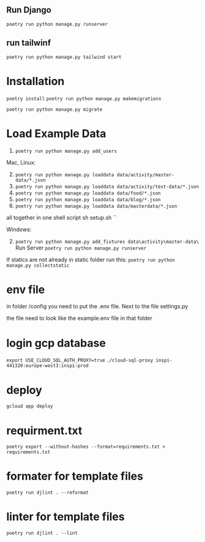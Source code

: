 ## Run Django
```poetry run python manage.py runserver```

## run tailwinf
```poetry run python manage.py tailwind start```



# Installation 

`poetry install`
`poetry run python manage.py makemigrations`

`poetry run python manage.py migrate`

# Load Example Data

1) `poetry run python manage.py add_users`

Mac, Linux:

2) `poetry run python manage.py loaddata data/activity/master-data/*.json`
2) `poetry run python manage.py loaddata data/activity/test-data/*.json`
3) `poetry run python manage.py loaddata data/food/*.json`
4) `poetry run python manage.py loaddata data/blog/*.json`
4) `poetry run python manage.py loaddata data/masterdata/*.json`

all together in one shell script
sh setup.sh
``

Windows:

2) `poetry run python manage.py add_fixtures data\activity\master-data\`
Run Server
`poetry run python manage.py runserver`


If statics are not already in static folder run this:
`poetry run python manage.py collectstatic`


# env file
in folder /config you need to put the .env file.
Next to the file settings.py

the file need to look like the example.env file in that folder


# login gcp database
`export USE_CLOUD_SQL_AUTH_PROXY=true`
`./cloud-sql-proxy inspi-441320:europe-west3:inspi-prod`

# deploy
`gcloud app deploy`

# requirment.txt
`poetry export --without-hashes --format=requirements.txt > requirements.txt`


# formater for template files
`poetry run djlint . --reformat`

# linter for template files
`poetry run djlint . --lint`